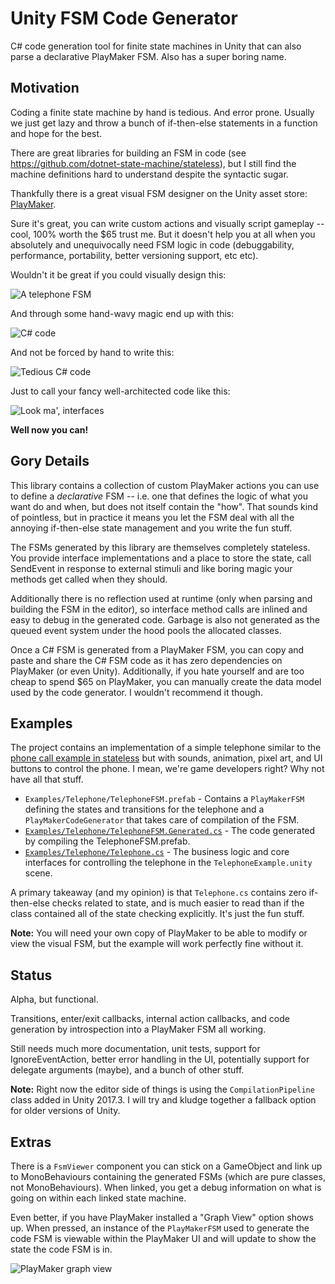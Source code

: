 # Unity FSM Code Generator
C# code generation tool for finite state machines in Unity that can also parse a declarative PlayMaker FSM. Also has a super boring name.

## Motivation

Coding a finite state machine by hand is tedious. And error prone. Usually we just get lazy and throw a bunch of if-then-else statements in a function and hope for the best.

There are great libraries for building an FSM in code (see <https://github.com/dotnet-state-machine/stateless>), but I still find the machine definitions hard to understand despite the syntactic sugar.

Thankfully there is a great visual FSM designer on the Unity asset store: [PlayMaker](https://www.assetstore.unity3d.com/en/#!/content/368).

Sure it's great, you can write custom actions and visually script gameplay -- cool, 100% worth the $65 trust me. But it doesn't help you at all when you absolutely and unequivocally need FSM logic in code (debuggability, performance, portability, better versioning support, etc etc). 

Wouldn't it be great if you could visually design this:

![A telephone FSM](https://github.com/justonia/UnityFSMCodeGenerator/raw/master/Docs/telephone_playmaker_fsm_v02.PNG)

And through some hand-wavy magic end up with this:

![C# code](https://github.com/justonia/UnityFSMCodeGenerator/raw/master/Docs/telephone_code_1_v02.png)

And not be forced by hand to write this:

![Tedious C# code](https://github.com/justonia/UnityFSMCodeGenerator/raw/master/Docs/telephone_code_2_v02.png)

Just to call your fancy well-architected code like this:

![Look ma', interfaces](https://github.com/justonia/UnityFSMCodeGenerator/raw/master/Docs/telephone_code_3_v02.png)

**Well now you can!**

## Gory Details

This library contains a collection of custom PlayMaker actions you can use to define a *declarative* FSM -- i.e. one that defines the logic of what you want do and when, but does not itself contain the "how". That sounds kind of pointless, but in practice it means you let the FSM deal with all the annoying if-then-else state management and you write the fun stuff.

The FSMs generated by this library are themselves completely stateless. You provide interface implementations and a place to store the state, call SendEvent in response to external stimuli and like boring magic your methods get called when they should.

Additionally there is no reflection used at runtime (only when parsing and building the FSM in the editor), so interface method calls are inlined and easy to debug in the generated code. Garbage is also not generated as the queued event system under the hood pools the allocated classes.

Once a C# FSM is generated from a PlayMaker FSM, you can copy and paste and share the C# FSM code as it has zero dependencies on PlayMaker (or even Unity). Additionally, if you hate yourself and are too cheap to spend $65 on PlayMaker, you can manually create the data model used by the code generator. I wouldn't recommend it though.

## Examples

The project contains an implementation of a simple telephone similar to the [phone call example in stateless](https://github.com/dotnet-state-machine/stateless/blob/dev/example/TelephoneCallExample/PhoneCall.cs) but with sounds, animation, pixel art, and UI buttons to control the phone. I mean, we're game developers right? Why not have all that stuff.

- `Examples/Telephone/TelephoneFSM.prefab` - Contains a `PlayMakerFSM` defining the states and transitions for the telephone and a `PlayMakerCodeGenerator` that takes care of compilation of the FSM.
- [`Examples/Telephone/TelephoneFSM.Generated.cs`](https://github.com/justonia/UnityFSMCodeGenerator/blob/master/UnityFSMCodeGenerator/Examples/Telephone/TelephoneFSM.Generated.cs) - The code generated by compiling the TelephoneFSM.prefab.
- [`Examples/Telephone/Telephone.cs`](https://github.com/justonia/UnityFSMCodeGenerator/blob/master/UnityFSMCodeGenerator/Examples/Telephone/Telephone.cs) - The business logic and core interfaces for controlling the telephone in the `TelephoneExample.unity` scene.

A primary takeaway (and my opinion) is that `Telephone.cs` contains zero if-then-else checks related to state, and is much easier to read than if the class contained all of the state checking explicitly. It's just the fun stuff.

**Note:** You will need your own copy of PlayMaker to be able to modify or view the visual FSM, but the example will work perfectly fine without it. 

## Status

Alpha, but functional.

Transitions, enter/exit callbacks, internal action callbacks, and code generation by introspection into a PlayMaker FSM all working.

Still needs much more documentation, unit tests, support for IgnoreEventAction, better error handling in the UI, potentially support for delegate arguments (maybe), and a bunch of other stuff.

**Note:** Right now the editor side of things is using the `CompilationPipeline` class added in Unity 2017.3. I will try and kludge together a fallback option for older versions of Unity.

## Extras

There is a `FsmViewer` component you can stick on a GameObject and link up to MonoBehaviours containing the generated FSMs (which are pure classes, not MonoBehaviours). When linked, you get a debug information on what is going on within each linked state machine.

Even better, if you have PlayMaker installed a "Graph View" option shows up. When pressed, an instance of the `PlayMakerFSM` used to generate the code FSM is viewable within the PlayMaker UI and will update to show the state the code FSM is in.

![PlayMaker graph view](https://github.com/justonia/UnityFSMCodeGenerator/raw/master/Docs/fsmviewer_1_v01.png)
